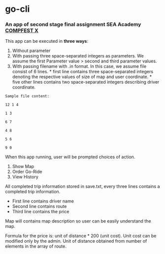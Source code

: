 # go-cli
### An app of second stage final assignment SEA Academy [COMPFEST X](compfest.web.id)

This app can be executed in **three ways**:
  1. Without parameter
  2. With passing three space-separated integers as parameters. We assume the first Parameter value > second and third parameter values.
  3. With passing filename with .in format. In this case, we assume file consist of 6 lines.
    * first line contains three space-separated integers denoting the respective values of size of map and user coordinate.
    * five other lines contains two space-separated integers describing driver coordinate.

    Sample file content:

    12 1 4

    1 3

    6 7

    4 8

    5 6

    9 0
  
When this app running, user will be prompted choices of action.
  1. Show Map
  2. Order Go-Ride
  3. View History

All completed trip information stored in save.txt, every three lines contains a completed trip information.
  * First line contains driver name
  * Second line contains route
  * Third line contains the price

Map will contains map description so user can be easily understand the map.

Formula for the price is: unit of distance * 200 (unit cost). Unit cost can be modified only by the admin. Unit of distance obtained from number of elements in the array of route.
